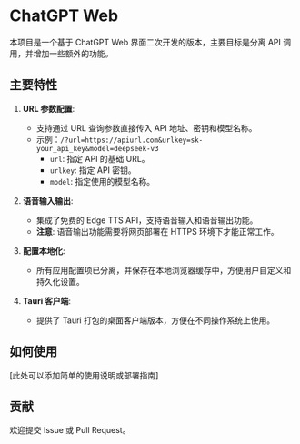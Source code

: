 # ChatGPT Web

本项目是一个基于 ChatGPT Web 界面二次开发的版本，主要目标是分离 API 调用，并增加一些额外的功能。

## 主要特性

1.  **URL 参数配置**:
    *   支持通过 URL 查询参数直接传入 API 地址、密钥和模型名称。
    *   示例：`/?url=https://apiurl.com&urlkey=sk-your_api_key&model=deepseek-v3`
        *   `url`: 指定 API 的基础 URL。
        *   `urlkey`: 指定 API 密钥。
        *   `model`: 指定使用的模型名称。

2.  **语音输入输出**:
    *   集成了免费的 Edge TTS API，支持语音输入和语音输出功能。
    *   **注意**: 语音输出功能需要将网页部署在 HTTPS 环境下才能正常工作。

3.  **配置本地化**:
    *   所有应用配置项已分离，并保存在本地浏览器缓存中，方便用户自定义和持久化设置。

4.  **Tauri 客户端**:
    *   提供了 Tauri 打包的桌面客户端版本，方便在不同操作系统上使用。

## 如何使用

[此处可以添加简单的使用说明或部署指南]

## 贡献

欢迎提交 Issue 或 Pull Request。
